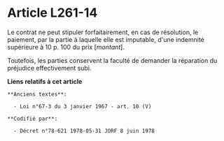 # Article L261-14

Le contrat ne peut stipuler forfaitairement, en cas de résolution, le paiement, par la partie à laquelle elle est imputable,
d'une indemnité supérieure à 10 p. 100 du prix [*montant*].

Toutefois, les parties conservent la faculté de demander la réparation du préjudice effectivement subi.

**Liens relatifs à cet article**

	**Anciens textes**:

	  - Loi n°67-3 du 3 janvier 1967 - art. 10 (V)

	**Codifié par**:

	  - Décret n°78-621 1978-05-31 JORF 8 juin 1978
